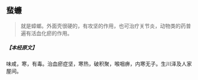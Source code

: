 ## 蜚蠊

> 就是蟑螂。外面壳很硬的，有攻坚的作用，也可治疗关节炎，动物类的药普遍有活血化瘀的作用。

##### 【本经原文】
味咸，寒，有毒。治血瘀症坚，寒热，破积聚，喉咽痹，内寒无子。生川泽及人家屋间。